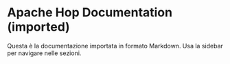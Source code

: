 # Apache Hop Documentation (imported)
Questa è la documentazione importata in formato Markdown.
Usa la sidebar per navigare nelle sezioni.
